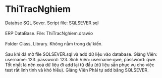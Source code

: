 # ThiTracNghiem
Databse SQL Sever. Script file: SQLSEVER.sql <br><br>
ERP DataBase. File: ThiTracNghiem.drawio <br><br>
Folder Class, Library. Không nằm trong dự kiến. <br><br>
Sau khi đã mở file SQLSEVER.sql và add dữ liệu vào database. Giảng Viên: username: 123. password: 123. Sinh Viên: username:qwe, password: qwe. Tốt nhất là nên xoá dữ liệu đi add lại từ đầu (dữ liệu sẵn phục vụ cho việc test rất linh tinh và khó hiểu).
Giảng Viên Phải tự add bằng SQLSEVER.
